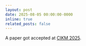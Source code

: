 ```yaml
---
layout: post
date: 2025-08-05 00:00:00-0000
inline: true
related_posts: false
---
```


A paper got accepted at <a href='https://cikm2025.org/'>CIKM 2025</a>.
